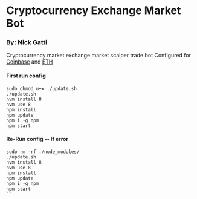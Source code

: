 # Cryptocurrency Exchange Market Bot

### By: Nick Gatti

Cryptocurrency market exchange market scalper trade bot
Configured for [Coinbase](https://www.coinbase.com) and [ETH](https://ethereum.org/)

#### First run config

```
sudo chmod u+x ./update.sh
./update.sh
nvm install 8
nvm use 8
npm install
npm update
npm i -g npm
npm start
```

#### Re-Run config -- If error

```
sudo rm -rf ./node_modules/
./update.sh
nvm install 8
nvm use 8
npm install
npm update
npm i -g npm
npm start
``